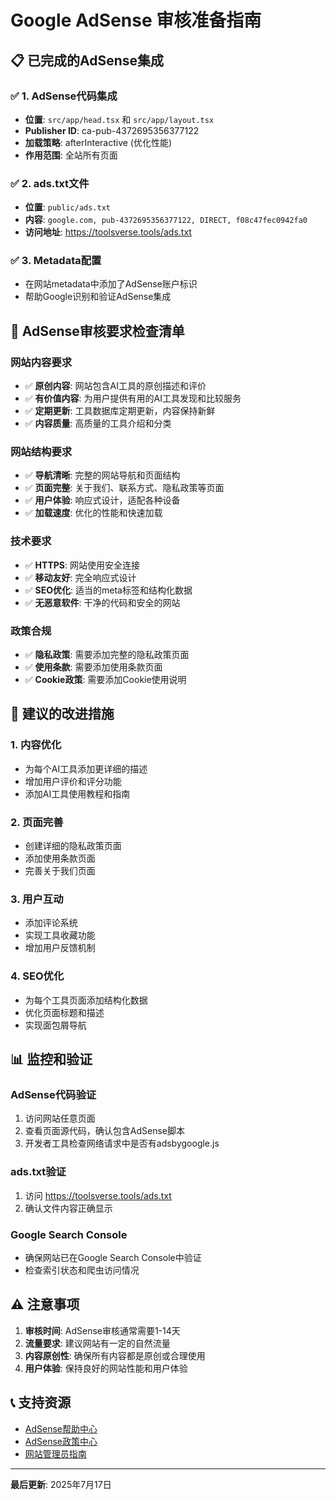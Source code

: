 # Google AdSense 审核准备指南

## 📋 已完成的AdSense集成

### ✅ 1. AdSense代码集成
- **位置**: `src/app/head.tsx` 和 `src/app/layout.tsx`
- **Publisher ID**: ca-pub-4372695356377122
- **加载策略**: afterInteractive (优化性能)
- **作用范围**: 全站所有页面

### ✅ 2. ads.txt文件
- **位置**: `public/ads.txt`
- **内容**: `google.com, pub-4372695356377122, DIRECT, f08c47fec0942fa0`
- **访问地址**: https://toolsverse.tools/ads.txt

### ✅ 3. Metadata配置
- 在网站metadata中添加了AdSense账户标识
- 帮助Google识别和验证AdSense集成

## 🎯 AdSense审核要求检查清单

### 网站内容要求
- ✅ **原创内容**: 网站包含AI工具的原创描述和评价
- ✅ **有价值内容**: 为用户提供有用的AI工具发现和比较服务
- ✅ **定期更新**: 工具数据库定期更新，内容保持新鲜
- ✅ **内容质量**: 高质量的工具介绍和分类

### 网站结构要求
- ✅ **导航清晰**: 完整的网站导航和页面结构
- ✅ **页面完整**: 关于我们、联系方式、隐私政策等页面
- ✅ **用户体验**: 响应式设计，适配各种设备
- ✅ **加载速度**: 优化的性能和快速加载

### 技术要求
- ✅ **HTTPS**: 网站使用安全连接
- ✅ **移动友好**: 完全响应式设计
- ✅ **SEO优化**: 适当的meta标签和结构化数据
- ✅ **无恶意软件**: 干净的代码和安全的网站

### 政策合规
- ✅ **隐私政策**: 需要添加完整的隐私政策页面
- ✅ **使用条款**: 需要添加使用条款页面
- ✅ **Cookie政策**: 需要添加Cookie使用说明

## 🚀 建议的改进措施

### 1. 内容优化
- 为每个AI工具添加更详细的描述
- 增加用户评价和评分功能
- 添加AI工具使用教程和指南

### 2. 页面完善
- 创建详细的隐私政策页面
- 添加使用条款页面
- 完善关于我们页面

### 3. 用户互动
- 添加评论系统
- 实现工具收藏功能
- 增加用户反馈机制

### 4. SEO优化
- 为每个工具页面添加结构化数据
- 优化页面标题和描述
- 实现面包屑导航

## 📊 监控和验证

### AdSense代码验证
1. 访问网站任意页面
2. 查看页面源代码，确认包含AdSense脚本
3. 开发者工具检查网络请求中是否有adsbygoogle.js

### ads.txt验证
1. 访问 https://toolsverse.tools/ads.txt
2. 确认文件内容正确显示

### Google Search Console
- 确保网站已在Google Search Console中验证
- 检查索引状态和爬虫访问情况

## ⚠️ 注意事项

1. **审核时间**: AdSense审核通常需要1-14天
2. **流量要求**: 建议网站有一定的自然流量
3. **内容原创性**: 确保所有内容都是原创或合理使用
4. **用户体验**: 保持良好的网站性能和用户体验

## 📞 支持资源

- [AdSense帮助中心](https://support.google.com/adsense)
- [AdSense政策中心](https://support.google.com/adsense/answer/48182)
- [网站管理员指南](https://developers.google.com/search/docs/beginner/seo-starter-guide)

---

**最后更新**: 2025年7月17日
